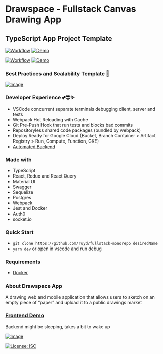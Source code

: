 # Drawspace - Fullstack Canvas Drawing App

## TypeScript App Project Template

[![Workflow](https://github.com/ruyd/fullstack-monorepo/actions/workflows/client-deploy-ghpages.yml/badge.svg)](https://github.com/ruyd/fullstack-monorepo/actions/workflows/client-deploy-ghpages.yml)
[![Demo](https://img.shields.io/badge/Deployment-GITHUB%20PAGES-GREEN.svg)](https://ruyd.github.io/fullstack-monorepo)

[![Workflow](https://github.com/ruyd/fullstack-monorepo/actions/workflows/deploy-google.yml/badge.svg)](https://github.com/ruyd/fullstack-monorepo/actions/workflows/deploy-google.yml)
[![Demo](https://img.shields.io/badge/Deployment-GCLOUD-GREEN.svg)](https://api.drawspace.app/docs)

### Best Practices and Scalability Template 🙌

[![Image](https://raw.githubusercontent.com/ruyd/fullstack-monorepo/master/workspaces/client/src/features/home/images/lighthouse.png)](https://ruyd.github.io/fullstack-monorepo)

### Developer Experience 💕😎✨
- VSCode concurrent separate terminals debugging client, server and tests
- Webpack Hot Reloading with Cache
- Git Pre-Push Hook that run tests and blocks bad commits
- Repositoryless shared code packages (bundled by webpack)
- Deploy Ready for Google Cloud (Bucket, Branch Container > Artifact Registry > Run, Compute, Function, GKE)
- [Automated Backend](https://github.com/ruyd/automated-express-backend)
### Made with

- TypeScript
- React, Redux and React Query
- Material UI
- Swagger
- Sequelize
- Postgres
- Webpack
- Jest and Docker
- Auth0
- socket.io

### Quick Start

- `git clone https://github.com/ruyd/fullstack-monorepo desiredName`
- `yarn dev` or open in vscode and run debug  





### Requirements
- [Docker](https://www.docker.com/) 
  
### About Drawspace App

A drawing web and mobile application that allows users to sketch on an empty piece of “paper” and upload it to a public drawings market

### [Frontend Demo](https://ruyd.github.io/fullstack-monorepo)

Backend might be sleeping, takes a bit to wake up

[![Image](https://raw.githubusercontent.com/ruyd/fullstack-monorepo/master/workspaces/client/src/features/home/images/self.PNG)](https://ruyd.github.io/fullstack-monorepo/draw)

[![License: ISC](https://img.shields.io/badge/License-ISC-blue.svg)](https://opensource.org/licenses/ISC)

